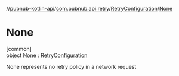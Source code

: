 //[pubnub-kotlin-api](../../../../index.md)/[com.pubnub.api.retry](../../index.md)/[RetryConfiguration](../index.md)/[None](index.md)

# None

[common]\
object [None](index.md) : [RetryConfiguration](../index.md)

None represents no retry policy in a network request

